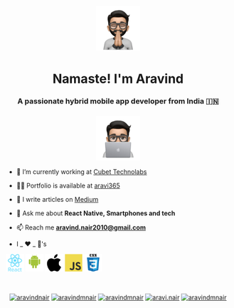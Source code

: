 <h1 align="center">
<img src='https://raw.githubusercontent.com/aravi365/aravi365/master/imgs/img_1.png' alt="Aravind M Nair, React Native developer who loves tech and gadgets" height="100" width="100"/>
</h1>
<h1 align="center"> Namaste! I'm Aravind</h1>
<h3 align="center">A passionate hybrid mobile app developer from India 🇮🇳</h3>
<h3 align="center">
<img align="center" src='https://raw.githubusercontent.com/aravi365/aravi365/master/imgs/img_2.png' alt="Aravind M Nair, React Native developer who loves tech and gadgets" height="100" width="100"/>
 </h3>


- 🔭 I’m currently working at  [Cubet Technolabs](https://cubettech.com/)

- 👨‍💻 Portfolio is available at [aravi365](https://aravi365.github.io)

- 📝 I write articles on [Medium](https://medium.com/@aravindmnair)

- 💬 Ask me about **React Native, Smartphones and tech**

- 📫 Reach me **aravind.nair2010@gmail.com**

-  I  _ ❤️ _ 📱's
 
<p align="left">
 <img src="https://github.com/devicons/devicon/blob/master/icons/react/react-original-wordmark.svg" alt="react-native" width="40" height="40"/> 
 <img src="https://github.com/devicons/devicon/blob/master/icons/android/android-original-wordmark.svg" alt="android" width="40" height="40"/>
 <img src="https://github.com/devicons/devicon/blob/master/icons/apple/apple-original.svg" alt="ios" width="40" height="40"/>
 <img src="https://github.com/devicons/devicon/blob/master/icons/javascript/javascript-original.svg" alt="javascript" width="40" height="40"/>
 <img src="https://github.com/devicons/devicon/blob/master/icons/css3/css3-original-wordmark.svg" alt="css" width="40" height="40"/>
</p>

<br />
 <p align="center">

<p align="center">
<a href="https://twitter.com/aravindnair" target="blank"><img align="center" src="https://cdn.jsdelivr.net/npm/simple-icons@3.0.1/icons/twitter.svg" alt="aravindnair" height="20" width="20" /></a>
<a href="https://linkedin.com/in/aravindmnair" target="blank"><img align="center" src="https://cdn.jsdelivr.net/npm/simple-icons@3.0.1/icons/linkedin.svg" alt="aravindmnair" height="20" width="20" /></a>
<a href="https://fb.com/aravindmnair" target="blank"><img align="center" src="https://cdn.jsdelivr.net/npm/simple-icons@3.0.1/icons/facebook.svg" alt="aravindmnair" height="20" width="20" /></a>
<a href="https://instagram.com/aravi.nair" target="blank"><img align="center" src="https://cdn.jsdelivr.net/npm/simple-icons@3.0.1/icons/instagram.svg" alt="aravi.nair" height="20" width="20" /></a>
<a href="https://medium.com/@aravindmnair" target="blank"><img align="center" src="https://cdn.jsdelivr.net/npm/simple-icons@3.0.1/icons/medium.svg" alt="aravindmnair" height="20" width="20" /></a>
</p>
